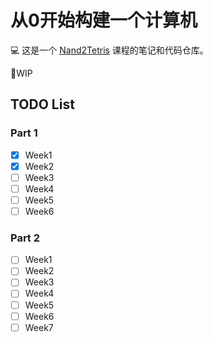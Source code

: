 # 从0开始构建一个计算机

:computer: 这是一个 [Nand2Tetris](https://www.nand2tetris.org/) 课程的笔记和代码仓库。

:rocket:WIP

## TODO List

### Part 1

- [x] Week1
- [x] Week2
- [ ] Week3
- [ ] Week4
- [ ] Week5
- [ ] Week6

### Part 2

- [ ] Week1
- [ ] Week2
- [ ] Week3
- [ ] Week4
- [ ] Week5
- [ ] Week6
- [ ] Week7
